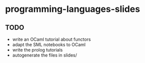 # programming-languages-slides

## TODO

* write an OCaml tutorial about functors
* adapt the SML notebooks to OCaml
* write the prolog tutorials
* autogenerate the files in slides/
